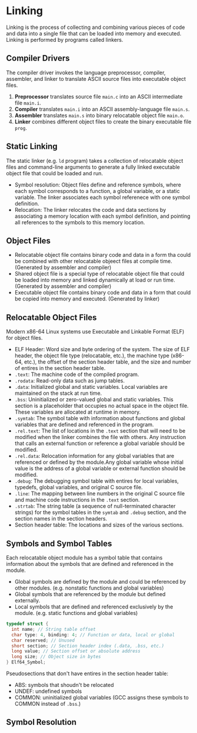 # Linking

Linking is the process of collecting and combining various pieces of code and data into a single file that can be loaded into memory and executed. Linking is performed by programs called linkers.

## Compiler Drivers

The compiler driver invokes the language preprocessor, compiler, assembler, and linker to translate ASCII source files into executable object files.

1. **Preprocessor** translates source file `main.c` into an ASCII intermediate file `main.i`.
2. **Compiler** translates `main.i` into an ASCII assembly-language file `main.s`.
3. **Assembler** translates `main.s` into binary relocatable object file `main.o`.
4. **Linker** combines different object files to create the binary executable file `prog`.

## Static Linking

The static linker (e.g. `ld` program) takes a collection of relocatable object files and command-line arguments to generate a fully linked executable object file that could be loaded and run.

- Symbol resolution: Object files define and reference symbols, where each symbol corresponds to a function, a global variable, or a static variable. The linker associates each symbol referenece with one symbol definition.
- Relocation: The linker relocates the code and data sections by associating a memory location with each symbol definition, and pointing all references to the symbols to this memory location.

## Object Files

- Relocatable object file contains binary code and data in a form tha could be combined with other relocatable objeect files at compile time. (Generated by assembler and compiler)
- Shared object file is a special type of relocatable object file that could be loaded into memory and linked dynamically at load or run time. (Generated by assembler and compiler)
- Executable object file contains binary code and data in a form that could be copied into memory and executed. (Generated by linker)

## Relocatable Object Files

Modern x86-64 Linux systems use Executable and Linkable Format (ELF) for object files.

- ELF Header: Word size and byte ordering of the system. The size of ELF header, the object file type (relocatable, etc.), the machine type (x86-64, etc.), the offset of the section header table, and the size and number of entires in the section header table.
- `.text`: The machine code of the compiled program.
- `.rodata`: Read-only data such as jump tables.
- `.data`: Initialized global and static variables. Local variables are maintained on the stack at run time.
- `.bss`: Uninitialized or zero-valued global and static variables. This section is a placeholder that occupies no actual space in the object file. These variables are allocated at runtime in memory.
- `.symtab`: The symbol table with information about functions and global variables that are defined and referenced in the program.
- `.rel.text`: The list of locations in the `.text` section that will need to be modified when the linker combines the file with others. Any instruction that calls an external function or reference a global variable should be modified.
- `.rel.data`: Relocation information for any global variables that are referenced or defined by the module.Any global variable whose initial value is the address of a global variable or external function should be modified.
- `.debug`: The debugging symbol table with entires for local variables, typedefs, global variables, and original C source file.
- `.line`: The mapping between line numbers in the original C source file and machine code instructions in the `.text` section.
- `.strtab`: The string table (a sequence of null-terminated character strings) for the symbol tables in the `symtab` and `.debug` section, and the section names in the section headers.
- Section header table: The locations and sizes of the various sections.

## Symbols and Symbol Tables

Each relocatable object module has a symbol table that contains information about the symbols that are defined and referenced in the module.

- Global symbols are defined by the module and could be referenced by other modules. (e.g. nonstatic functions and global variables)
- Global symbols that are referenced by the module but defined externally.
- Local symbols that are defined and referenced exclusively by the module. (e.g. static functions and global variables)

```cpp
typedef struct {
  int name; // String table offset
  char type: 4, binding: 4; // Function or data, local or global
  char reserved; // Unused
  short section; // Section header index (.data, .bss, etc.)
  long value; // Section offset or absolute address
  long size; // Object size in bytes
} Elf64_Symbol;
```

Pseudosections that don't have entires in the section header table:

- ABS: symbols that shoudn't be relocated
- UNDEF: undefined symbols
- COMMON: uninitialized global variables (GCC assigns these symbols to COMMON instead of `.bss`.)

## Symbol Resolution

